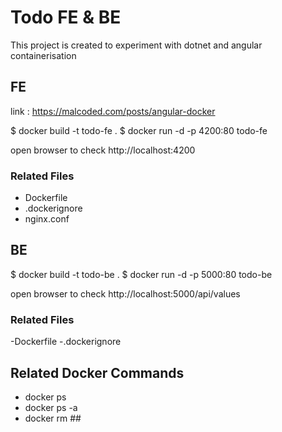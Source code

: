 # Todo FE & BE

This project is created to experiment with dotnet and angular containerisation

## FE


link : https://malcoded.com/posts/angular-docker

$ docker build -t todo-fe .
$ docker run -d -p 4200:80 todo-fe

open browser to check http://localhost:4200

### Related Files
- Dockerfile
- .dockerignore
- nginx.conf


## BE

$ docker build -t todo-be .
$ docker run -d -p 5000:80 todo-be

open browser to check http://localhost:5000/api/values

### Related Files
-Dockerfile
-.dockerignore

## Related Docker Commands
- docker ps
- docker ps -a
- docker rm ##